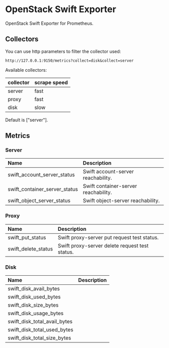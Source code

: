 # OpenStack Swift Exporter

OpenStack Swift Exporter for Prometheus.

## Collectors

You can use http parameters to filter the collector used:

```
http://127.0.0.1:9150/metrics?collect=disk&collect=server
```

Available collectors:

| collector | scrape speed |
|-----------|--------------|
| server    | fast         |
| proxy     | fast         |
| disk      | slow         |

Default is ["server"].

## Metrics

### Server

| Name                          | Description                          |
| :---------------------------- | :----------------------------------- |
| swift_account_server_status   | Swift account-server reachability.   |
| swift_container_server_status | Swift container-server reachability. |
| swift_object_server_status    | Swift object-server reachability.    |

### Proxy

| Name                | Description                                    |
|:--------------------|:-----------------------------------------------|
| swift_put_status    | Swift proxy-server put request test status.    |
| swift_delete_status | Swift proxy-server delete request test status. |

### Disk

| Name                         | Description |
|:-----------------------------|:------------|
| swift_disk_avail_bytes       |             |
| swift_disk_used_bytes        |             |
| swift_disk_size_bytes        |             |
| swift_disk_usage_bytes       |             |
| swift_disk_total_avail_bytes |             |
| swift_disk_total_used_bytes  |             |
| swift_disk_total_size_bytes  |             |
